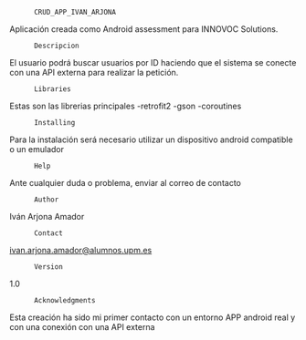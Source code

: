           CRUD_APP_IVAN_ARJONA

Aplicación creada como Android assessment para INNOVOC Solutions.


          Descripcion

El usuario podrá buscar usuarios por ID haciendo que el sistema se conecte con una API externa para realizar la petición.


          Libraries

Estas son las librerias principales
	-retrofit2
	-gson
	-coroutines

          Installing

Para la instalación será necesario utilizar un dispositivo android compatible o un emulador

          Help

Ante cualquier duda o problema, enviar al correo de contacto

          Author

Iván Arjona Amador

          Contact 

ivan.arjona.amador@alumnos.upm.es

          Version 
1.0


          Acknowledgments
Esta creación ha sido mi primer contacto con un entorno APP android real y con una conexión con una API externa
